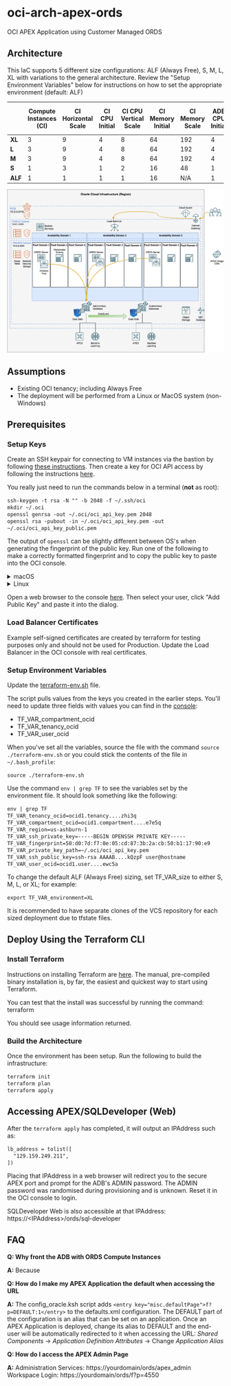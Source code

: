 # oci-arch-apex-ords
OCI APEX Application using Customer Managed ORDS

## Architecture
This IaC supports 5 different size configurations: ALF (Always Free), S, M, L, XL with variations to the general architecture.  Review the "Setup Environment Variables" below for instructions on how to set the appropriate environment (default: ALF)

|         | Compute Instances (CI) | CI Horizontal Scale | CI CPU Initial | CI CPU Vertical Scale | CI Memory Initial | CI Memory Scale | ADB CPU Initial | ADB CPU Scale | Load Balancer (Mbps Min) | Load Balancer (Mbps Max) | Disastor Recovery | Dataguard |
| ------- | ---------------------- | ----------------------- | ------ | --------------------- | --------- | --------------- | ------- | ------------- | ------------------------ | ------------------------ | ----------------- | --------- |
| __XL__ | 3 | 9 | 4 | 8 | 64 | 192 | 4 | 12  | 100 | 4990 | TRUE  | TRUE  |
| __L__ | 3 | 9 | 4 | 8 | 64 | 192 | 4 | 12  | 100 | 4990 | TRUE  | TRUE  |
| __M__ | 3 | 9 | 4 | 8 | 64 | 192 | 4 | 12  | 100 | 4990 | TRUE  | TRUE  |
| __S__ | 1 | 3 | 1 | 2 | 16 | 48  | 1 | 3   | 10  | 4990 | FALSE | FALSE |
| __ALF__ | 1 | 1 | 1 | 1 | 16 | N/A | 1 | N/A | 10  | N/A  | FALSE | FALSE |

![OCI APEX Architecture](images/APEX_Adv.png "APEX Architecture")

## Assumptions
* Existing OCI tenancy; including Always Free
* The deployment will be performed from a Linux or MacOS system (non-Windows)

## Prerequisites
### Setup Keys

Create an SSH keypair for connecting to VM instances via the bastion by following [these instructions](https://docs.cloud.oracle.com/iaas/Content/GSG/Tasks/creatingkeys.htm).  Then create a key for OCI API access by following the instructions [here](https://docs.cloud.oracle.com/iaas/Content/API/Concepts/apisigningkey.htm).

You really just need to run the commands below in a terminal (**not** as root):

```
ssh-keygen -t rsa -N "" -b 2048 -f ~/.ssh/oci
mkdir ~/.oci
openssl genrsa -out ~/.oci/oci_api_key.pem 2048
openssl rsa -pubout -in ~/.oci/oci_api_key.pem -out ~/.oci/oci_api_key_public.pem
```

The output of `openssl` can be slightly different between OS's when generating the fingerprint of the public key. Run one of the following to make a correctly formatted fingerprint and to copy the public key to paste into the OCI console.

<details><summary>macOS</summary>

```
openssl rsa -pubout -outform DER -in ~/.oci/oci_api_key.pem | openssl md5 -c > ~/.oci/oci_api_key.fingerprint
cat ~/.oci/oci_api_key_public.pem | pbcopy
```
</details>

<details><summary>Linux</summary>

```
openssl rsa -pubout -outform DER -in ~/.oci/oci_api_key.pem | openssl md5 -c | awk '{print $2}' > ~/.oci/oci_api_key.fingerprint
cat ~/.oci/oci_api_key_public.pem | xclip -selection clipboard
```
</details>

Open a web browser to the console [here](https://console.us-phoenix-1.oraclecloud.com/a/identity/users).  Then select your user, click "Add Public Key" and paste it into the dialog.

### Load Balancer Certificates
Example self-signed certificates are created by terraform for testing purposes only and should not be used for Production.  Update the Load Balancer in the OCI console with real certificates.

### Setup Environment Variables
Update the [terraform-env.sh](terraform-env.sh) file. 

The script pulls values from the keys you created in the earlier steps.  You'll need to update three fields with values you can find in the [console](https://console.us-phoenix-1.oraclecloud.com/):

* TF_VAR_compartment_ocid
* TF_VAR_tenancy_ocid
* TF_VAR_user_ocid

When you've set all the variables, source the file with the command `source ./terraform-env.sh` or you could stick the contents of the file in `~/.bash_profile`:
```
source ./terraform-env.sh
```

Use the command `env | grep TF` to see the variables set by the environment file. It should look something like the following:
```
env | grep TF
TF_VAR_tenancy_ocid=ocid1.tenancy....zhi3q
TF_VAR_compartment_ocid=ocid1.compartment....e7e5q
TF_VAR_region=us-ashburn-1
TF_VAR_ssh_private_key=-----BEGIN OPENSSH PRIVATE KEY-----
TF_VAR_fingerprint=50:d0:7d:f7:0e:05:cd:87:3b:2a:cb:50:b1:17:90:e9
TF_VAR_private_key_path=~/.oci/oci_api_key.pem
TF_VAR_ssh_public_key=ssh-rsa AAAAB....kQzpF user@hostname
TF_VAR_user_ocid=ocid1.user....ewc5a
```

To change the default ALF (Always Free) sizing, set TF_VAR_size to either S, M, L, or XL; for example:

```
export TF_VAR_environment=XL
```

It is recommended to have separate clones of the VCS repository for each sized deployment due to tfstate files.

## Deploy Using the Terraform CLI
### Install Terraform
Instructions on installing Terraform are [here](https://www.terraform.io/intro/getting-started/install.html).  The manual, pre-compiled binary installation is, by far, the easiest and quickest way to start using Terraform.

You can test that the install was successful by running the command:
    terraform

You should see usage information returned.

### Build the Architecture
Once the environment has been setup.  Run the following to build the infrastructure:

```
terraform init
terraform plan
terraform apply
```

## Accessing APEX/SQLDeveloper (Web)
After the `terraform apply` has completed, it will output an IPAddress such as:
```
lb_address = tolist([
  "129.159.249.211",
])
```

Placing that IPAddress in a web browser will redirect you to the secure APEX port and prompt for the ADB's ADMIN password.  The ADMIN password was randomised during provisioning and is unknown.  Reset it in the OCI console to login.

SQLDeveloper Web is also accessible at that IPAddress: https://&lt;IPAddress&gt;/ords/sql-developer


## FAQ
**Q: Why front the ADB with ORDS Compute Instances**

**A:** Because

**Q: How do I make my APEX Application the default when accessing the URL**

**A:** The config_oracle.ksh script adds `<entry key="misc.defaultPage">f?p=DEFAULT:1</entry>` to the defaults.xml configuration.  The DEFAULT part of the configuration is an alias that can be set on an application.  Once an APEX Application is deployed, change its alias to DEFAULT and the end-user will be automatically redirected to it when accessing the URL:
*Shared Components* -> *Application Definition Attributes* -> Change *Application Alias*

**Q: How do I access the APEX Admin Page**

**A:** Administration Services: https://yourdomain/ords/apex_admin
 Workspace Login:         https://yourdomain/ords/f?p=4550
